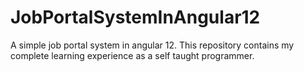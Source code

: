 # JobPortalSystemInAngular12
A simple job portal system in angular 12. This repository contains my complete learning experience as a self taught programmer. 
